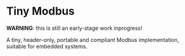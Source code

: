 # Tiny Modbus

__WARNING__: this is still an early-stage work inprogress! 

A tiny, header-only, portable and compliant Modbus implementation, suitable for embedded systems. 

